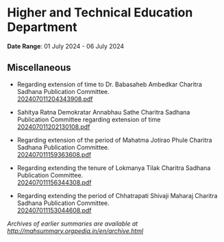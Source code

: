 # Higher and Technical Education Department

**Date Range**: 01 July 2024 - 06 July 2024


## Miscellaneous
- Regarding extension of time to Dr. Babasaheb Ambedkar Charitra Sadhana Publication Committee.\
  [202407011204343908.pdf](https://gr.maharashtra.gov.in/Site/Upload/Government%20Resolutions/English/202407011204343908.pdf)

- Sahitya Ratna Demokratar Annabhau Sathe Charitra Sadhana Publication Committee regarding extension of time\
  [202407011202130108.pdf](https://gr.maharashtra.gov.in/Site/Upload/Government%20Resolutions/English/202407011202130108.pdf)

- Regarding extension of the period of Mahatma Jotirao Phule Charitra Sadhana Publication Committee.\
  [202407011159363608.pdf](https://gr.maharashtra.gov.in/Site/Upload/Government%20Resolutions/English/202407011159363608.pdf)

- Regarding extending the tenure of Lokmanya Tilak Charitra Sadhana Publication Committee.\
  [202407011156344308.pdf](https://gr.maharashtra.gov.in/Site/Upload/Government%20Resolutions/English/202407011156344308.pdf)

- Regarding extending the period of Chhatrapati Shivaji Maharaj Charitra Sadhana Publication Committee.\
  [202407011153044608.pdf](https://gr.maharashtra.gov.in/Site/Upload/Government%20Resolutions/English/202407011153044608.pdf)


*Archives of earlier summaries are available at http://mahsummary.orgpedia.in/en/archive.html*
